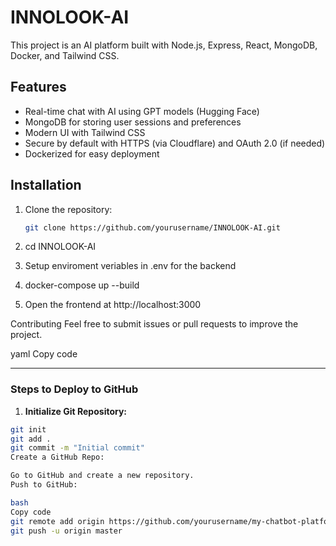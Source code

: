 # INNOLOOK-AI

This project is an AI platform built with Node.js, Express, React, MongoDB, Docker, and Tailwind CSS.

## Features
- Real-time chat with AI using GPT models (Hugging Face)
- MongoDB for storing user sessions and preferences
- Modern UI with Tailwind CSS
- Secure by default with HTTPS (via Cloudflare) and OAuth 2.0 (if needed)
- Dockerized for easy deployment

## Installation

1. Clone the repository:
   ```bash
   git clone https://github.com/yourusername/INNOLOOK-AI.git

2. cd INNOLOOK-AI

3. Setup enviroment veriables in .env for the backend

4. docker-compose up --build

5. Open the frontend at http://localhost:3000

Contributing
Feel free to submit issues or pull requests to improve the project.

yaml
Copy code

---

### Steps to Deploy to GitHub

1. **Initialize Git Repository:**

```bash
git init
git add .
git commit -m "Initial commit"
Create a GitHub Repo:

Go to GitHub and create a new repository.
Push to GitHub:

bash
Copy code
git remote add origin https://github.com/yourusername/my-chatbot-platform.git
git push -u origin master
